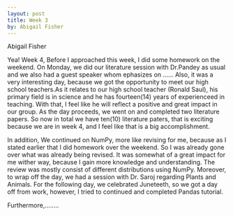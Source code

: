 ```yaml
---
layout: post
title: Week 3
by: Abigail Fisher
---
```

Abigail Fisher

 Yea! Week 4, Before I approached this week, I did some homework on the weekend. 
 On Monday, we did our literature session with Dr.Pandey as usual and we also had a guest speaker whom ephasizes on ......
 Also, it was a very interesting day, because we got the opportunity to meet our high school teachers.As it relates to our high school teacher (Ronald Saul), his primary field is in science and he has fourteen(14) years of experienceed in teaching. With that, I feel like he will reflect a positive and great impact in our group. As the day proceeds, we went on and completed two literature papers. So now in total we have ten(10) literature paters, that is exciting because we are in week 4, and I feel like that is a big accomplishment. 


 In addition, We continued on NumPy, more like revising for me, because as I stated earlier that I did homework over the weekend. So I was already gone over what was already being revised. It was somewhat of a great impact for me wither way, because I gain more knowledge and understanding. The review was mostly consist of different distributions using NumPy. Moreover, to wrap off the day, we had a session with Dr. Saroj regarding Plants and Animals. 
 For the following day, we celebrated Juneteeth, so we got a day off from work, however, I tried to continued and completed Pandas tutorial. 


 Furthermore,........
